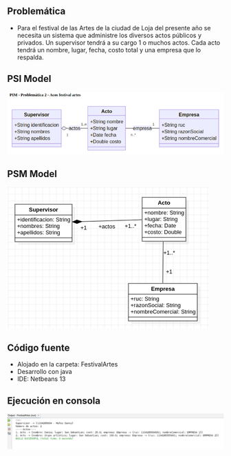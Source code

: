 ## Problemática

* Para el festival de las Artes de la ciudad de Loja del presente año se necesita un sistema que administre los diversos actos públicos y privados. Un supervisor tendrá a su cargo 1 o muchos actos. Cada acto tendrá un nombre, lugar, fecha, costo total y una empresa que lo respalda.

## PSI Model

![Modelo PSI](pim2.png)

## PSM Model

![Modelo PSM](psm.png)

## Código fuente
- Alojado en la carpeta: FestivalArtes
- Desarrollo con java
- IDE: Netbeans 13

## Ejecución en consola

![Modelo Ejecución](corrida_consola.png)


